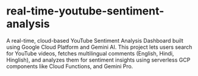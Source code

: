 # real-time-youtube-sentiment-analysis
A real-time, cloud-based YouTube Sentiment Analysis Dashboard built using Google Cloud Platform and Gemini AI. This project lets users search for YouTube videos, fetches multilingual comments (English, Hindi, Hinglish), and analyzes them for sentiment insights using serverless GCP components like Cloud Functions, and Gemini Pro.
